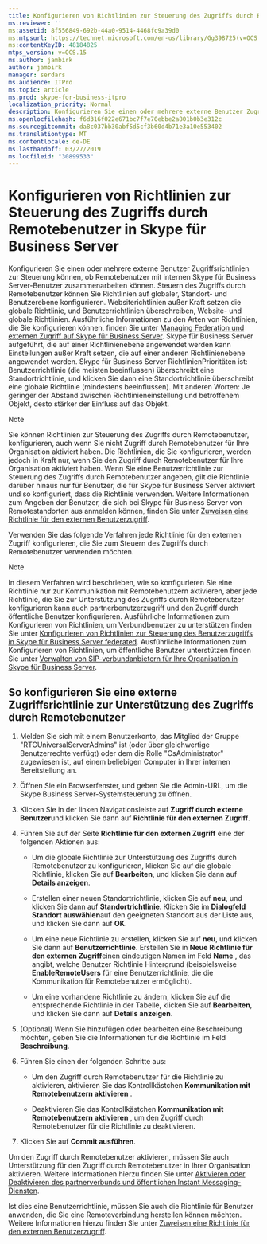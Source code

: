 ```yaml
---
title: Konfigurieren von Richtlinien zur Steuerung des Zugriffs durch Remotebenutzer
ms.reviewer: ''
ms:assetid: 8f556849-692b-44a0-9514-4468fc9a39d0
ms:mtpsurl: https://technet.microsoft.com/en-us/library/Gg398725(v=OCS.15)
ms:contentKeyID: 48184825
mtps_version: v=OCS.15
ms.author: jambirk
author: jambirk
manager: serdars
ms.audience: ITPro
ms.topic: article
ms.prod: skype-for-business-itpro
localization_priority: Normal
description: Konfigurieren Sie einen oder mehrere externe Benutzer Zugriffsrichtlinien zur Steuerung können, ob Remotebenutzer mit internen Skype für Business Server-Benutzer zusammenarbeiten können. Steuern des Zugriffs durch Remotebenutzer können Sie Richtlinien auf globaler, Standort- und Benutzerebene konfigurieren.
ms.openlocfilehash: f6d316f022e671bc7f7e70ebbe2a801b0b3e312c
ms.sourcegitcommit: da8c037bb30abf5d5cf3b60d4b71e3a10e553402
ms.translationtype: MT
ms.contentlocale: de-DE
ms.lasthandoff: 03/27/2019
ms.locfileid: "30899533"
---
```

# <a name="configure-policies-to-control-remote-user-access-in-skype-for-business-server"></a>Konfigurieren von Richtlinien zur Steuerung des Zugriffs durch Remotebenutzer in Skype für Business Server

Konfigurieren Sie einen oder mehrere externe Benutzer Zugriffsrichtlinien zur Steuerung können, ob Remotebenutzer mit internen Skype für Business Server-Benutzer zusammenarbeiten können. Steuern des Zugriffs durch Remotebenutzer können Sie Richtlinien auf globaler, Standort- und Benutzerebene konfigurieren. Websiterichtlinien außer Kraft setzen die globale Richtlinie, und Benutzerrichtlinien überschreiben, Website- und globale Richtlinien. Ausführliche Informationen zu den Arten von Richtlinien, die Sie konfigurieren können, finden Sie unter [Managing Federation und externen Zugriff auf Skype für Business Server](../managing-federation-and-external-access.md). Skype für Business Server aufgeführt, die auf einer Richtlinienebene angewendet werden kann Einstellungen außer Kraft setzen, die auf einer anderen Richtlinienebene angewendet werden. Skype für Business Server RichtlinienPrioritäten ist: Benutzerrichtlinie (die meisten beeinflussen) überschreibt eine Standortrichtlinie, und klicken Sie dann eine Standortrichtlinie überschreibt eine globale Richtlinie (mindestens beeinflussen). Mit anderen Worten: Je geringer der Abstand zwischen Richtlinieneinstellung und betroffenem Objekt, desto stärker der Einfluss auf das Objekt.

> [!NOTE]  
> Sie können Richtlinien zur Steuerung des Zugriffs durch Remotebenutzer, konfigurieren, auch wenn Sie nicht Zugriff durch Remotebenutzer für Ihre Organisation aktiviert haben. Die Richtlinien, die Sie konfigurieren, werden jedoch in Kraft nur, wenn Sie den Zugriff durch Remotebenutzer für Ihre Organisation aktiviert haben. Wenn Sie eine Benutzerrichtlinie zur Steuerung des Zugriffs durch Remotebenutzer angeben, gilt die Richtlinie darüber hinaus nur für Benutzer, die für Skype für Business Server aktiviert und so konfiguriert, dass die Richtlinie verwenden. Weitere Informationen zum Angeben der Benutzer, die sich bei Skype für Business Server von Remotestandorten aus anmelden können, finden Sie unter [Zuweisen eine Richtlinie für den externen Benutzerzugriff](assign-an-external-user-access-policy.md).

Verwenden Sie das folgende Verfahren jede Richtlinie für den externen Zugriff konfigurieren, die Sie zum Steuern des Zugriffs durch Remotebenutzer verwenden möchten.


> [!NOTE]  
> In diesem Verfahren wird beschrieben, wie so konfigurieren Sie eine Richtlinie nur zur Kommunikation mit Remotebenutzern aktivieren, aber jede Richtlinie, die Sie zur Unterstützung des Zugriffs durch Remotebenutzer konfigurieren kann auch partnerbenutzerzugriff und den Zugriff durch öffentliche Benutzer konfigurieren. Ausführliche Informationen zum Konfigurieren von Richtlinien, um Verbundbenutzer zu unterstützen finden Sie unter [Konfigurieren von Richtlinien zur Steuerung des Benutzerzugriffs in Skype für Business Server federated](configure-policies-to-control-federated-user-access.md). Ausführliche Informationen zum Konfigurieren von Richtlinien, um öffentliche Benutzer unterstützen finden Sie unter [Verwalten von SIP-verbundanbietern für Ihre Organisation in Skype für Business Server](../sip-providers/manage-sip-federated-providers-for-your-organization.md).


## <a name="to-configure-an-external-access-policy-to-support-remote-user-access"></a>So konfigurieren Sie eine externe Zugriffsrichtlinie zur Unterstützung des Zugriffs durch Remotebenutzer

1.  Melden Sie sich mit einem Benutzerkonto, das Mitglied der Gruppe "RTCUniversalServerAdmins" ist (oder über gleichwertige Benutzerrechte verfügt) oder dem die Rolle "CsAdministrator" zugewiesen ist, auf einem beliebigen Computer in Ihrer internen Bereitstellung an.

2.  Öffnen Sie ein Browserfenster, und geben Sie die Admin-URL, um die Skype Business Server-Systemsteuerung zu öffnen. 

3.  Klicken Sie in der linken Navigationsleiste auf **Zugriff durch externe Benutzer**und klicken Sie dann auf **Richtlinie für den externen Zugriff**.

4.  Führen Sie auf der Seite **Richtlinie für den externen Zugriff** eine der folgenden Aktionen aus:
    
      - Um die globale Richtlinie zur Unterstützung des Zugriffs durch Remotebenutzer zu konfigurieren, klicken Sie auf die globale Richtlinie, klicken Sie auf **Bearbeiten**, und klicken Sie dann auf **Details anzeigen**.
    
      - Erstellen einer neuen Standortrichtlinie, klicken Sie auf **neu**, und klicken Sie dann auf **Standortrichtlinie**. Klicken Sie im **Dialogfeld Standort auswählen**auf den geeigneten Standort aus der Liste aus, und klicken Sie dann auf **OK**.
    
      - Um eine neue Richtlinie zu erstellen, klicken Sie auf **neu**, und klicken Sie dann auf **Benutzerrichtlinie**. Erstellen Sie in **Neue Richtlinie für den externen Zugriff**einen eindeutigen Namen im Feld **Name** , das angibt, welche Benutzer Richtlinie Hintergrund (beispielsweise **EnableRemoteUsers** für eine Benutzerrichtlinie, die die Kommunikation für Remotebenutzer ermöglicht).
    
      - Um eine vorhandene Richtlinie zu ändern, klicken Sie auf die entsprechende Richtlinie in der Tabelle, klicken Sie auf **Bearbeiten**, und klicken Sie dann auf **Details anzeigen**.

5.  (Optional) Wenn Sie hinzufügen oder bearbeiten eine Beschreibung möchten, geben Sie die Informationen für die Richtlinie im Feld **Beschreibung**.

6.  Führen Sie einen der folgenden Schritte aus:
    
      - Um den Zugriff durch Remotebenutzer für die Richtlinie zu aktivieren, aktivieren Sie das Kontrollkästchen **Kommunikation mit Remotebenutzern aktivieren** .
    
      - Deaktivieren Sie das Kontrollkästchen **Kommunikation mit Remotebenutzern aktivieren** , um den Zugriff durch Remotebenutzer für die Richtlinie zu deaktivieren.

7.  Klicken Sie auf **Commit ausführen**.

Um den Zugriff durch Remotebenutzer aktivieren, müssen Sie auch Unterstützung für den Zugriff durch Remotebenutzer in Ihrer Organisation aktivieren. Weitere Informationen hierzu finden Sie unter [Aktivieren oder Deaktivieren des partnerverbunds und öffentlichen Instant Messaging-Diensten](../access-edge/enable-or-disable-federation-and-public-im-connectivity.md).

Ist dies eine Benutzerrichtlinie, müssen Sie auch die Richtlinie für Benutzer anwenden, die Sie eine Remoteverbindung herstellen können möchten. Weitere Informationen hierzu finden Sie unter [Zuweisen eine Richtlinie für den externen Benutzerzugriff](assign-an-external-user-access-policy.md).
